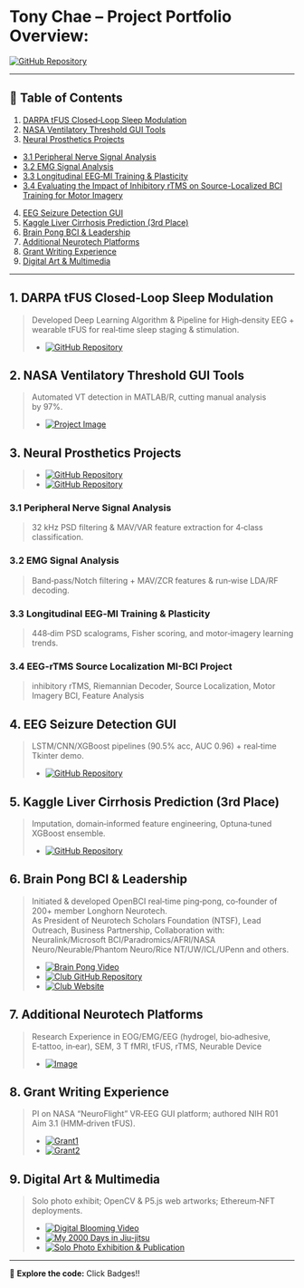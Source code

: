 # Tony Chae – Project Portfolio Overview: 

[![GitHub Repository](https://img.shields.io/badge/GitHub-Portfolio-181717?logo=github)](https://github.com/tonychae01/)  

---

## 📑 Table of Contents

1. [DARPA tFUS Closed‑Loop Sleep Modulation](#1-darpa-tfus-closed-loop-sleep-modulation)
2. [NASA Ventilatory Threshold GUI Tools](#2-nasa-ventilatory-threshold-gui-tools)
3. [Neural Prosthetics Projects](#3-neural-prosthetics-projects)
  - [3.1 Peripheral Nerve Signal Analysis](#31-peripheral-nerve-signal-analysis)  
  - [3.2 EMG Signal Analysis](#32-emg-signal-analysis)  
  - [3.3 Longitudinal EEG‑MI Training & Plasticity](#33-longitudinal-eeg-mi-training-plasticity)
  - [3.4 Evaluating the Impact of Inhibitory rTMS on Source-Localized BCI Training for Motor Imagery](#34-EEG-rTMS-Source-Localization-MI-BCI-Project)
4. [EEG Seizure Detection GUI](#4-eeg-seizure-detection-gui)  
5. [Kaggle Liver Cirrhosis Prediction (3rd Place)](#5-kaggle-liver-cirrhosis-prediction-3rd-place)  
6. [Brain Pong BCI & Leadership](#6-brain-pong-bci--leadership)  
7. [Additional Neurotech Platforms](#7-additional-neurotech-platforms)  
8. [Grant Writing Experience](#8-grant-writing-experience)  
9. [Digital Art & Multimedia](#9-digital-art--multimedia)  

---

## 1. DARPA tFUS Closed‑Loop Sleep Modulation
> Developed Deep Learning Algorithm & Pipeline for High‑density EEG + wearable tFUS for real‑time sleep staging & stimulation.
> - [![GitHub Repository](https://img.shields.io/badge/GitHub-Repository-181717?style=for-the-badge&logo=github)](https://github.com/tonychae01/DARPA-Wearable-tFUS-Closed-Loop-Sleep-Modulation-Project)

## 2. NASA Ventilatory Threshold GUI Tools
> Automated VT detection in MATLAB/R, cutting manual analysis by 97%.
> - [![Project Image](https://img.shields.io/badge/View-Project_Images-E12C24?style=for-the-badge&logo=adobe-acrobat-reader)](https://drive.google.com/file/d/1p34AuUIlnGTKgJf8T86PWNbPf7NcZTQL/view?usp=drive_link)

## 3. Neural Prosthetics Projects
> - [![GitHub Repository](https://img.shields.io/badge/GitHub-Repository-181717?style=for-the-badge&logo=github)](https://github.com/tonychae01/Neural-Engineering-Project)
> - [![GitHub Repository](https://img.shields.io/badge/GitHub-Repository-181717?style=for-the-badge&logo=github)](https://github.com/tonychae01/EEG-rTMS-project)
  ### 3.1 Peripheral Nerve Signal Analysis
  > 32 kHz PSD filtering & MAV/VAR feature extraction for 4‑class classification.
  
  ### 3.2 EMG Signal Analysis
  > Band‑pass/Notch filtering + MAV/ZCR features & run‑wise LDA/RF decoding.
  
  ### 3.3 Longitudinal EEG‑MI Training & Plasticity
  > 448‑dim PSD scalograms, Fisher scoring, and motor‑imagery learning trends.

  ### 3.4 EEG-rTMS Source Localization MI-BCI Project
  > inhibitory rTMS, Riemannian Decoder, Source Localization, Motor Imagery BCI, Feature Analysis

## 4. EEG Seizure Detection GUI
> LSTM/CNN/XGBoost pipelines (90.5% acc, AUC 0.96) + real‑time Tkinter demo.
> - [![GitHub Repository](https://img.shields.io/badge/GitHub-Repository-181717?style=for-the-badge&logo=github)](https://github.com/tonychae01/EEG-Seizure-Detection-GUI/blob/main/Official%20Report%20-%20two%20column%20version.pdf) 
## 5. Kaggle Liver Cirrhosis Prediction (3rd Place)
> Imputation, domain‑informed feature engineering, Optuna‑tuned XGBoost ensemble.
> - [![GitHub Repository](https://img.shields.io/badge/GitHub-Repository-181717?style=for-the-badge&logo=github)](https://github.com/tonychae01/Kaggle_ML_Competition?tab=readme-ov-file)

## 6. Brain Pong BCI & Leadership
> Initiated & developed OpenBCI real‑time ping‑pong, co‑founder of 200+ member Longhorn Neurotech. <br>
> As President of Neurotech Scholars Foundation (NTSF), Lead Outreach, Business Partnership, Collaboration with: Neuralink/Microsoft BCI/Paradromics/AFRl/NASA Neuro/Neurable/Phantom Neuro/Rice NT/UW/ICL/UPenn and others.
> - [![Brain Pong Video](https://img.shields.io/badge/Watch-Project_Video-0004FF?style=for-the-badge&logo=youtube)](https://www.youtube.com/watch?v=zHFV1OunXrM)
> - [![Club GitHub Repository](https://img.shields.io/badge/GitHub-Repository-181717?style=for-the-badge&logo=github)](https://github.com/LonghornNeurotech)
> - [![Club Website](https://img.shields.io/badge/View-Project_Images-228B22?style=for-the-badge&logo=adobe-acrobat-reader)](https://lhneurotech.com/events)

## 7. Additional Neurotech Platforms
> Research Experience in EOG/EMG/EEG (hydrogel, bio‑adhesive, E‑tattoo, in‑ear), SEM, 3 T fMRI, tFUS, rTMS, Neurable Device
> - [![Image](https://img.shields.io/badge/View-Project_Images-E12C24?style=for-the-badge&logo=adobe-acrobat-reader)](https://drive.google.com/file/d/1nB6Z6WAxA1DnGyyUDow7wylYVr0DzEw3/view?usp=sharing)

## 8. Grant Writing Experience
> PI on NASA “NeuroFlight” VR‑EEG GUI platform; authored NIH R01 Aim 3.1 (HMM‑driven tFUS).
> - [![Grant1](https://img.shields.io/badge/Grant-NASA_USRC-FFFFF4?style=for-the-badge&logo=adobe-acrobat-reader)](https://drive.google.com/file/d/1uE6ZHleBZnBjd0w_SMMXw_cOGZSYRRLu/view?usp=drive_link)
> - [![Grant2](https://img.shields.io/badge/Grant-NIH_RO1-FFFFF4?style=for-the-badge&logo=adobe-acrobat-reader)](https://drive.google.com/file/d/12NUEz-VlpTTnU-jotnxhgBjtpprsCMDS/view?usp=drive_link)

## 9. Digital Art & Multimedia
> Solo photo exhibit; OpenCV & P5.js web artworks; Ethereum‑NFT deployments.
> - [![Digital Blooming Video](https://img.shields.io/badge/Watch-Project_Video-0004FF?style=for-the-badge&logo=youtube)](https://rarible.com/token/0x60f80121c31a0d46b5279700f9df786054aa5ee5:944710?tab=overview)
> - [![My 2000 Days in Jiu-jitsu](https://img.shields.io/badge/View-Project_Images-E12C24?style=for-the-badge&logo=adobe-acrobat-reader)](https://drive.google.com/file/d/1Hgw_ErDUmz4klgJtFJInKvCHRTiRbPlB/view?usp=drive_link)
> - [![Solo Photo Exhibition & Publication](https://img.shields.io/badge/Exhibition-Publication-808080?style=for-the-badge&logo=adobe-acrobat-reader)](https://m.snvision.newsa.kr/a.html?uid=15072)
---

🔗 **Explore the code:** Click Badges!!


